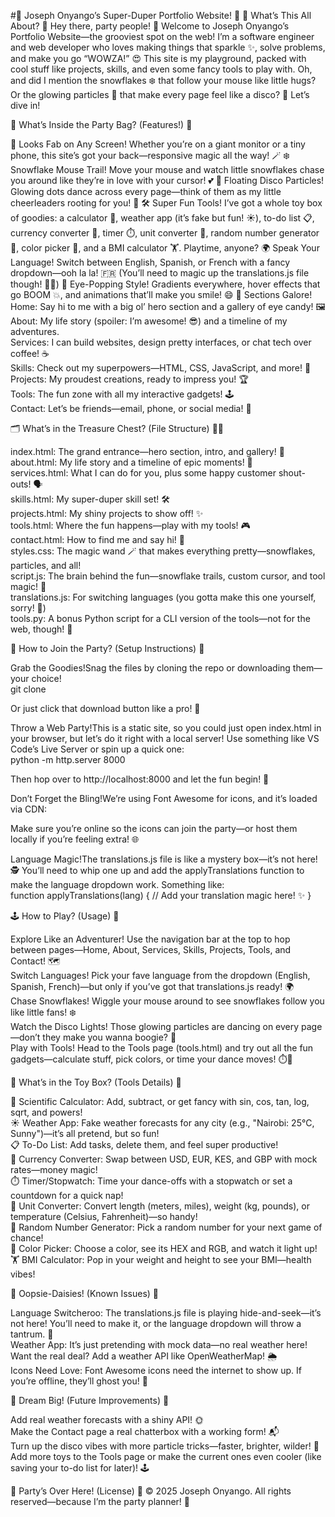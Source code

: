 #🌟 Joseph Onyango’s Super-Duper Portfolio Website! 🎉
🌈 What’s This All About? 🌟
Hey there, party people! 🎈 Welcome to Joseph Onyango’s Portfolio Website—the grooviest spot on the web! I’m a software engineer and web developer who loves making things that sparkle ✨, solve problems, and make you go “WOWZA!” 😍 This site is my playground, packed with cool stuff like projects, skills, and even some fancy tools to play with. Oh, and did I mention the snowflakes ❄️ that follow your mouse like little hugs? Or the glowing particles 🌠 that make every page feel like a disco? 🕺 Let’s dive in!

🎁 What’s Inside the Party Bag? (Features!) 🎂

📱 Looks Fab on Any Screen! Whether you’re on a giant monitor or a tiny phone, this site’s got your back—responsive magic all the way! 🪄
❄️ Snowflake Mouse Trail! Move your mouse and watch little snowflakes chase you around like they’re in love with your cursor! 💕
🌠 Floating Disco Particles! Glowing dots dance across every page—think of them as my little cheerleaders rooting for you! 🎊
🛠️ Super Fun Tools! I’ve got a whole toy box of goodies: a calculator 🧮, weather app (it’s fake but fun! ☀️), to-do list 📋, currency converter 💸, timer ⏱️, unit converter 📏, random number generator 🎲, color picker 🎨, and a BMI calculator 🏋️. Playtime, anyone?
🌍 Speak Your Language! Switch between English, Spanish, or French with a fancy dropdown—ooh la la! 🇫🇷 (You’ll need to magic up the translations.js file though! 🧙‍♂️)
🎨 Eye-Popping Style! Gradients everywhere, hover effects that go BOOM 💥, and animations that’ll make you smile! 😄
📖 Sections Galore!  
Home: Say hi to me with a big ol’ hero section and a gallery of eye candy! 🖼️  
About: My life story (spoiler: I’m awesome! 😎) and a timeline of my adventures.  
Services: I can build websites, design pretty interfaces, or chat tech over coffee! ☕  
Skills: Check out my superpowers—HTML, CSS, JavaScript, and more! 💪  
Projects: My proudest creations, ready to impress you! 🏆  
Tools: The fun zone with all my interactive gadgets! 🕹️  
Contact: Let’s be friends—email, phone, or social media! 📧




🗂️ What’s in the Treasure Chest? (File Structure) 🏴‍☠️

index.html: The grand entrance—hero section, intro, and gallery! 🚪  
about.html: My life story and a timeline of epic moments! 📜  
services.html: What I can do for you, plus some happy customer shout-outs! 🗣️  
skills.html: My super-duper skill set! 🛠️  
projects.html: My shiny projects to show off! ✨  
tools.html: Where the fun happens—play with my tools! 🎮  
contact.html: How to find me and say hi! 👋  
styles.css: The magic wand 🪄 that makes everything pretty—snowflakes, particles, and all!  
script.js: The brain behind the fun—snowflake trails, custom cursor, and tool magic! 🧠  
translations.js: For switching languages (you gotta make this one yourself, sorry! 🙈)  
tools.py: A bonus Python script for a CLI version of the tools—not for the web, though! 🐍


🚀 How to Join the Party? (Setup Instructions) 🎈

Grab the Goodies!Snag the files by cloning the repo or downloading them—your choice!  
git clone <repository-url>

Or just click that download button like a pro! 💾

Throw a Web Party!This is a static site, so you could just open index.html in your browser, but let’s do it right with a local server! Use something like VS Code’s Live Server or spin up a quick one:  
python -m http.server 8000

Then hop over to http://localhost:8000 and let the fun begin! 🎉

Don’t Forget the Bling!We’re using Font Awesome for icons, and it’s loaded via CDN:  
<link rel="stylesheet" href="https://cdnjs.cloudflare.com/ajax/libs/font-awesome/6.4.2/css/all.min.css">

Make sure you’re online so the icons can join the party—or host them locally if you’re feeling extra! 🌐

Language Magic!The translations.js file is like a mystery box—it’s not here! 🕵️ You’ll need to whip one up and add the applyTranslations function to make the language dropdown work. Something like:  
function applyTranslations(lang) {
    // Add your translation magic here! ✨
}




🕹️ How to Play? (Usage) 🎲

Explore Like an Adventurer! Use the navigation bar at the top to hop between pages—Home, About, Services, Skills, Projects, Tools, and Contact! 🗺️  
Switch Languages! Pick your fave language from the dropdown (English, Spanish, French)—but only if you’ve got that translations.js ready! 🌍  
Chase Snowflakes! Wiggle your mouse around to see snowflakes follow you like little fans! ❄️  
Watch the Disco Lights! Those glowing particles are dancing on every page—don’t they make you wanna boogie? 🕺  
Play with Tools! Head to the Tools page (tools.html) and try out all the fun gadgets—calculate stuff, pick colors, or time your dance moves! ⏱️🎨


🧸 What’s in the Toy Box? (Tools Details) 🎁

🧮 Scientific Calculator: Add, subtract, or get fancy with sin, cos, tan, log, sqrt, and powers!  
☀️ Weather App: Fake weather forecasts for any city (e.g., "Nairobi: 25°C, Sunny")—it’s all pretend, but so fun!  
📋 To-Do List: Add tasks, delete them, and feel super productive!  
💸 Currency Converter: Swap between USD, EUR, KES, and GBP with mock rates—money magic!  
⏱️ Timer/Stopwatch: Time your dance-offs with a stopwatch or set a countdown for a quick nap!  
📏 Unit Converter: Convert length (meters, miles), weight (kg, pounds), or temperature (Celsius, Fahrenheit)—so handy!  
🎲 Random Number Generator: Pick a random number for your next game of chance!  
🎨 Color Picker: Choose a color, see its HEX and RGB, and watch it light up!  
🏋️ BMI Calculator: Pop in your weight and height to see your BMI—health vibes!


🤔 Oopsie-Daisies! (Known Issues) 🚧

Language Switcheroo: The translations.js file is playing hide-and-seek—it’s not here! You’ll need to make it, or the language dropdown will throw a tantrum. 😤  
Weather App: It’s just pretending with mock data—no real weather here! Want the real deal? Add a weather API like OpenWeatherMap! 🌦️  
Icons Need Love: Font Awesome icons need the internet to show up. If you’re offline, they’ll ghost you! 👻


🌟 Dream Big! (Future Improvements) 🚀

Add real weather forecasts with a shiny API! 🌞  
Make the Contact page a real chatterbox with a working form! 📬  
Turn up the disco vibes with more particle tricks—faster, brighter, wilder! 🌠  
Add more toys to the Tools page or make the current ones even cooler (like saving your to-do list for later)! 🕹️


🎉 Party’s Over Here! (License) 🎂
© 2025 Joseph Onyango. All rights reserved—because I’m the party planner! 🥳
